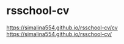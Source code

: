 # rsschool-cv
https://simalina554.github.io/rsschool-cv/cv<br>
https://simalina554.github.io/rsschool-cv/
